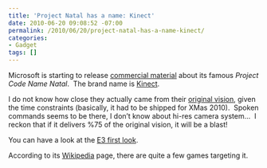 ```yaml
---
title: 'Project Natal has a name: Kinect'
date: 2010-06-20 09:08:52 -07:00
permalink: /2010/06/20/project-natal-has-a-name-kinect/
categories:
- Gadget
tags: []
---
```

<p>Microsoft is starting to release <a href="http://www.xbox.com/en-CA/kinect/">commercial material</a> about its famous <em>Project Code Name Natal</em>.&#160; The brand name is <a href="http://www.xbox.com/en-CA/kinect/">Kinect</a>.</p>  <p>I do not know how close they actually came from their <a href="http://www.youtube.com/watch?v=p2qlHoxPioM">original vision</a>, given the time constraints (basically, it had to be shipped for XMas 2010).&#160; Spoken commands seems to be there, I don’t know about hi-res camera system…&#160; I reckon that if it delivers %75 of the original vision, it will be a blast!</p>  <p>You can have a look at the <a href="http://www.youtube.com/watch?v=B2r9cKjNQe4">E3 first look</a>.</p>  <p>According to its <a href="http://en.wikipedia.org/wiki/Project_Natal">Wikipedia</a> page, there are quite a few games targeting it.</p>